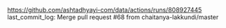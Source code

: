 https://github.com/ashtadhyayi-com/data/actions/runs/808927445
last_commit_log: Merge pull request #68 from chaitanya-lakkundi/master